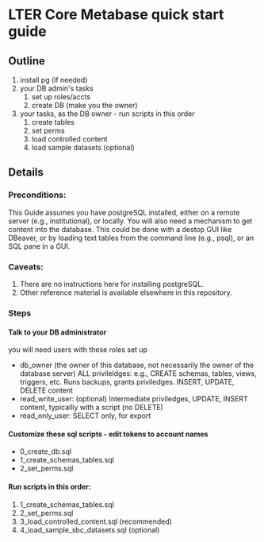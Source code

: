# LTER Core Metabase quick start guide

## Outline
1. install pg (if needed)
2.  your DB admin's tasks
    1. set up roles/accts
    1. create DB (make you the owner)
3. your tasks, as the DB owner - run scripts in this order
    1. create tables 
    1. set perms 
    1. load controlled content 
    1. load sample datasets (optional)


## Details
### Preconditions:  
This Guide assumes you have postgreSQL installed, either on a remote server (e.g., institutional), or locally. You will also need a mechanism to get content into the database. This could be done with a destop GUI like DBeaver, or by loading text tables from the command line (e.g., psql), or an SQL pane in a GUI. 

### Caveats:
1. There are no instructions here for installing postgreSQL. 
1. Other reference material is available elsewhere in this repository.  

### Steps
#### Talk to your DB administrator
you will need users with these roles set up

  - db_owner (the owner of this database, not necessarily the owner of the database server) ALL privileldges: e.g., CREATE schemas, tables, views, triggers, etc. Runs backups, grants priviledges. INSERT, UPDATE, DELETE content
  - read_write_user: (optional) Intermediate priviledges, UPDATE, INSERT content, typicallly with a script (no DELETE)
  - read_only_user: SELECT only, for export 


#### Customize these sql scripts - edit tokens to account names

- 0_create_db.sql 
- 1_create_schemas_tables.sql
- 2_set_perms.sql

#### Run scripts in this order:
1. 1_create_schemas_tables.sql 
1. 2_set_perms.sql 
1. 3_load_controlled_content.sql (recommended)
1. 4_load_sample_sbc_datasets.sql (optional)
    
                         
